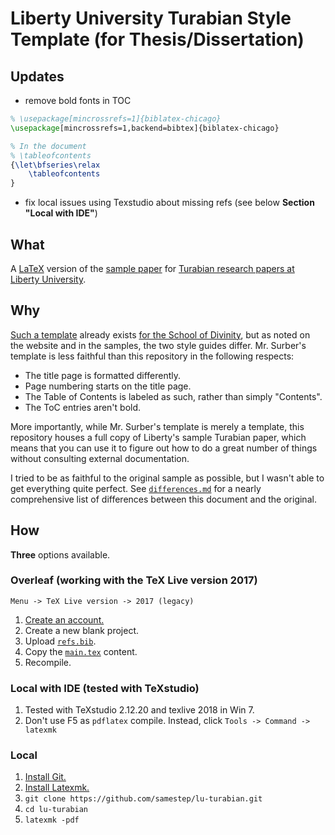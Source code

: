 # Liberty University Turabian Style Template (for Thesis/Dissertation)

Updates
---
- remove bold fonts in TOC
```tex
% \usepackage[mincrossrefs=1]{biblatex-chicago}
\usepackage[mincrossrefs=1,backend=bibtex]{biblatex-chicago}

% In the document
% \tableofcontents
{\let\bfseries\relax
	\tableofcontents
}
```
- fix local issues using Texstudio about missing refs (see below **Section "Local with IDE"**)

What
----

A [LaTeX] version of the [sample paper][sample] for [Turabian research papers at
Liberty University][guide].

Why
---

[Such a template][template] already exists [for the
School of Divinity][divinity], but as noted on the website and in the samples,
the two style guides differ. Mr. Surber's template is less faithful than this
repository in the following respects:

- The title page is formatted differently.
- Page numbering starts on the title page.
- The Table of Contents is labeled as such, rather than simply "Contents".
- The ToC entries aren't bold.

More importantly, while Mr. Surber's template is merely a template, this
repository houses a full copy of Liberty's sample Turabian paper, which means
that you can use it to figure out how to do a great number of things without
consulting external documentation.

I tried to be as faithful to the original sample as possible, but I wasn't able
to get everything quite perfect. See [`differences.md`][differences] for a
nearly comprehensive list of differences between this document and the original.

How
---

**Three** options available.

### Overleaf (working with the TeX Live version 2017)
`Menu -> TeX Live version -> 2017 (legacy)`

1. [Create an account.][account]
2. Create a new blank project.
3. Upload [`refs.bib`][refs].
4. Copy the [`main.tex`][main] content.
5. Recompile.

### Local with IDE (tested with TeXstudio)

1. Tested with TeXstudio 2.12.20 and texlive 2018 in Win 7.
2. Don't use F5 as `pdflatex` compile. Instead, click `Tools -> Command -> latexmk`

### Local

1. [Install Git.][git]
2. [Install Latexmk.][latexmk]
3. `git clone https://github.com/samestep/lu-turabian.git`
4. `cd lu-turabian`
5. `latexmk -pdf`




[account]: https://www.overleaf.com/register
[differences]: differences.md
[divinity]: https://www.liberty.edu/divinity/index.cfm?PID=28160
[git]: https://git-scm.com/downloads
[guide]: https://www.liberty.edu/academics/casas/academicsuccess/index.cfm?PID=11954
[latex]: https://www.latex-project.org/
[latexmk]: https://mg.readthedocs.io/latexmk.html#installation
[main]: https://raw.githubusercontent.com/samestep/lu-turabian/master/main.tex
[overleaf]: https://www.overleaf.com/
[refs]: https://raw.githubusercontent.com/samestep/lu-turabian/master/refs.bib
[sample]: https://www.liberty.edu/media/1171/Turabian_-_Non-Divinity_-_Notes-Bibliography_Format.pdf
[status]: https://travis-ci.com/samestep/lu-turabian.svg?branch=master
[template]: https://www.overleaf.com/latex/templates/lu-turabian-latex-template-with-user-guide/dpdyjndnjkgy
[travis]: https://travis-ci.com/samestep/lu-turabian
